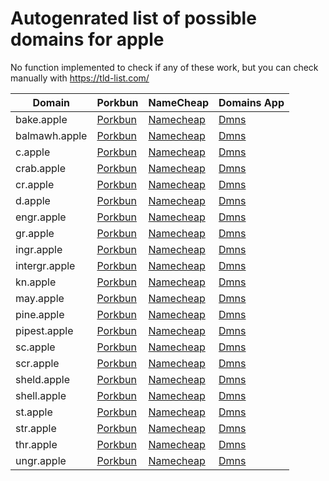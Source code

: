# Autogenrated list of possible domains for apple

No function implemented to check if any of these work, but you can check manually with https://tld-list.com/

| Domain | Porkbun | NameCheap | Domains App |
|---|---|---|---|
| bake.apple | [Porkbun](https://porkbun.com/checkout/search?prb=e814663da1&tlds=&idnLanguage=&search=search&q=bake.apple) | [Namecheap](https://www.namecheap.com/domains/registration/results/?domain=bake.apple) | [Dmns](https://dmns.app/domains?q=bake.apple) |
| balmawh.apple | [Porkbun](https://porkbun.com/checkout/search?prb=e814663da1&tlds=&idnLanguage=&search=search&q=balmawh.apple) | [Namecheap](https://www.namecheap.com/domains/registration/results/?domain=balmawh.apple) | [Dmns](https://dmns.app/domains?q=balmawh.apple) |
| c.apple | [Porkbun](https://porkbun.com/checkout/search?prb=e814663da1&tlds=&idnLanguage=&search=search&q=c.apple) | [Namecheap](https://www.namecheap.com/domains/registration/results/?domain=c.apple) | [Dmns](https://dmns.app/domains?q=c.apple) |
| crab.apple | [Porkbun](https://porkbun.com/checkout/search?prb=e814663da1&tlds=&idnLanguage=&search=search&q=crab.apple) | [Namecheap](https://www.namecheap.com/domains/registration/results/?domain=crab.apple) | [Dmns](https://dmns.app/domains?q=crab.apple) |
| cr.apple | [Porkbun](https://porkbun.com/checkout/search?prb=e814663da1&tlds=&idnLanguage=&search=search&q=cr.apple) | [Namecheap](https://www.namecheap.com/domains/registration/results/?domain=cr.apple) | [Dmns](https://dmns.app/domains?q=cr.apple) |
| d.apple | [Porkbun](https://porkbun.com/checkout/search?prb=e814663da1&tlds=&idnLanguage=&search=search&q=d.apple) | [Namecheap](https://www.namecheap.com/domains/registration/results/?domain=d.apple) | [Dmns](https://dmns.app/domains?q=d.apple) |
| engr.apple | [Porkbun](https://porkbun.com/checkout/search?prb=e814663da1&tlds=&idnLanguage=&search=search&q=engr.apple) | [Namecheap](https://www.namecheap.com/domains/registration/results/?domain=engr.apple) | [Dmns](https://dmns.app/domains?q=engr.apple) |
| gr.apple | [Porkbun](https://porkbun.com/checkout/search?prb=e814663da1&tlds=&idnLanguage=&search=search&q=gr.apple) | [Namecheap](https://www.namecheap.com/domains/registration/results/?domain=gr.apple) | [Dmns](https://dmns.app/domains?q=gr.apple) |
| ingr.apple | [Porkbun](https://porkbun.com/checkout/search?prb=e814663da1&tlds=&idnLanguage=&search=search&q=ingr.apple) | [Namecheap](https://www.namecheap.com/domains/registration/results/?domain=ingr.apple) | [Dmns](https://dmns.app/domains?q=ingr.apple) |
| intergr.apple | [Porkbun](https://porkbun.com/checkout/search?prb=e814663da1&tlds=&idnLanguage=&search=search&q=intergr.apple) | [Namecheap](https://www.namecheap.com/domains/registration/results/?domain=intergr.apple) | [Dmns](https://dmns.app/domains?q=intergr.apple) |
| kn.apple | [Porkbun](https://porkbun.com/checkout/search?prb=e814663da1&tlds=&idnLanguage=&search=search&q=kn.apple) | [Namecheap](https://www.namecheap.com/domains/registration/results/?domain=kn.apple) | [Dmns](https://dmns.app/domains?q=kn.apple) |
| may.apple | [Porkbun](https://porkbun.com/checkout/search?prb=e814663da1&tlds=&idnLanguage=&search=search&q=may.apple) | [Namecheap](https://www.namecheap.com/domains/registration/results/?domain=may.apple) | [Dmns](https://dmns.app/domains?q=may.apple) |
| pine.apple | [Porkbun](https://porkbun.com/checkout/search?prb=e814663da1&tlds=&idnLanguage=&search=search&q=pine.apple) | [Namecheap](https://www.namecheap.com/domains/registration/results/?domain=pine.apple) | [Dmns](https://dmns.app/domains?q=pine.apple) |
| pipest.apple | [Porkbun](https://porkbun.com/checkout/search?prb=e814663da1&tlds=&idnLanguage=&search=search&q=pipest.apple) | [Namecheap](https://www.namecheap.com/domains/registration/results/?domain=pipest.apple) | [Dmns](https://dmns.app/domains?q=pipest.apple) |
| sc.apple | [Porkbun](https://porkbun.com/checkout/search?prb=e814663da1&tlds=&idnLanguage=&search=search&q=sc.apple) | [Namecheap](https://www.namecheap.com/domains/registration/results/?domain=sc.apple) | [Dmns](https://dmns.app/domains?q=sc.apple) |
| scr.apple | [Porkbun](https://porkbun.com/checkout/search?prb=e814663da1&tlds=&idnLanguage=&search=search&q=scr.apple) | [Namecheap](https://www.namecheap.com/domains/registration/results/?domain=scr.apple) | [Dmns](https://dmns.app/domains?q=scr.apple) |
| sheld.apple | [Porkbun](https://porkbun.com/checkout/search?prb=e814663da1&tlds=&idnLanguage=&search=search&q=sheld.apple) | [Namecheap](https://www.namecheap.com/domains/registration/results/?domain=sheld.apple) | [Dmns](https://dmns.app/domains?q=sheld.apple) |
| shell.apple | [Porkbun](https://porkbun.com/checkout/search?prb=e814663da1&tlds=&idnLanguage=&search=search&q=shell.apple) | [Namecheap](https://www.namecheap.com/domains/registration/results/?domain=shell.apple) | [Dmns](https://dmns.app/domains?q=shell.apple) |
| st.apple | [Porkbun](https://porkbun.com/checkout/search?prb=e814663da1&tlds=&idnLanguage=&search=search&q=st.apple) | [Namecheap](https://www.namecheap.com/domains/registration/results/?domain=st.apple) | [Dmns](https://dmns.app/domains?q=st.apple) |
| str.apple | [Porkbun](https://porkbun.com/checkout/search?prb=e814663da1&tlds=&idnLanguage=&search=search&q=str.apple) | [Namecheap](https://www.namecheap.com/domains/registration/results/?domain=str.apple) | [Dmns](https://dmns.app/domains?q=str.apple) |
| thr.apple | [Porkbun](https://porkbun.com/checkout/search?prb=e814663da1&tlds=&idnLanguage=&search=search&q=thr.apple) | [Namecheap](https://www.namecheap.com/domains/registration/results/?domain=thr.apple) | [Dmns](https://dmns.app/domains?q=thr.apple) |
| ungr.apple | [Porkbun](https://porkbun.com/checkout/search?prb=e814663da1&tlds=&idnLanguage=&search=search&q=ungr.apple) | [Namecheap](https://www.namecheap.com/domains/registration/results/?domain=ungr.apple) | [Dmns](https://dmns.app/domains?q=ungr.apple) |
